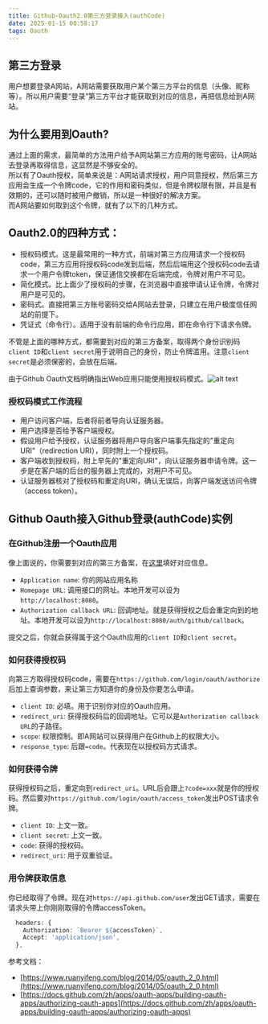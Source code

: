 ```yaml
---
title: Github-Oauth2.0第三方登录接入(authCode)
date: 2025-01-15 00:58:17
tags: Oauth
---
```

## 第三方登录
用户想要登录A网站，A网站需要获取用户某个第三方平台的信息（头像、昵称等）。所以用户需要“登录”第三方平台才能获取到对应的信息，再把信息给到A网站。
## 为什么要用到Oauth?
通过上面的需求，最简单的方法用户给予A网站第三方应用的账号密码，让A网站去登录再取得信息，这显然是不够安全的。\
所以有了Oauth授权，简单来说是：A网站请求授权，用户同意授权，然后第三方应用会生成一个令牌code，它的作用和密码类似，但是令牌权限有限，并且是有效期的，还可以随时被用户撤销，所以是一种很好的解决方案。\
而A网站要如何取到这个令牌，就有了以下的几种方式。
## Oauth2.0的四种方式：
- 授权码模式。这是最常用的一种方式，前端对第三方应用请求一个授权码code，第三方应用将授权码code发到后端，然后后端用这个授权码code去请求一个用户令牌token，保证通信交换都在后端完成，令牌对用户不可见。
- 简化模式。比上面少了授权码的步骤，在浏览器中直接申请认证令牌，令牌对用户是可见的。
- 密码式。直接把第三方账号密码交给A网站去登录，只建立在用户极度信任网站的前提下。
- 凭证式（命令行）。适用于没有前端的命令行应用，即在命令行下请求令牌。
  
不管是上面的哪种方式，都需要到对应的第三方备案，取得两个身份识别码`client ID`和`client secret`用于说明自己的身份，防止令牌滥用。注意`client secret`是必须保密的，会放在后端。

由于Github Oauth文档明确指出Web应用只能使用授权码模式。![alt text](/images/github-oauth-mode.jpg)

### 授权码模式工作流程
- 用户访问客户端，后者将前者导向认证服务器。
- 用户选择是否给予客户端授权。
- 假设用户给予授权，认证服务器将用户导向客户端事先指定的"重定向URI"（redirection URI），同时附上一个授权码。
- 客户端收到授权码，附上早先的"重定向URI"，向认证服务器申请令牌。这一步是在客户端的后台的服务器上完成的，对用户不可见。
- 认证服务器核对了授权码和重定向URI，确认无误后，向客户端发送访问令牌（access token）。

## Github Oauth接入Github登录(authCode)实例
### 在Github注册一个Oauth应用
像上面说的，你需要到对应的第三方备案，在[这里](https://github.com/settings/applications/new)填好对应信息。
- `Application name`: 你的网站应用名称
- `Homepage URL`: 调用接口的网址。本地开发可以设为`http://localhost:8080`。
- `Authorization callback URL`: 回调地址。就是获得授权之后会重定向到的地址。本地开发可以设为`http://localhost:8080/auth/github/callback`。

提交之后，你就会获得属于这个Oauth应用的`client ID`和`client secret`。
### 如何获得授权码
向第三方取得授权码code，需要在`https://github.com/login/oauth/authorize`后加上查询参数，来让第三方知道你的身份及你要怎么申请。
- `client ID`: 必填。用于识别你对应的Oauth应用。
- `redirect_uri`: 获得授权码后的回调地址。它可以是`Authorization callback URL`的子路径。
- `scope`: 权限控制。即A网站可以获得用户在Github上的权限大小。
- `response_type`: 后跟`=code`。代表现在以授权码方式请求。

### 如何获得令牌
获得授权码之后，重定向到`redirect_uri`。URL后会跟上`?code=xxx`就是你的授权码。然后要对`https://github.com/login/oauth/access_token`发出POST请求令牌。
- `client ID`: 上文一致。
- `client secret`: 上文一致。
- `code`: 获得的授权码。
- `redirect_uri`: 用于双重验证。

### 用令牌获取信息
你已经取得了令牌。现在对`https://api.github.com/user`发出GET请求，需要在请求头带上你刚刚取得的令牌accessToken。
```ts
  headers: {
    Authorization: `Bearer ${accessToken}`,
    Accept: 'application/json',
  },
```

参考文档：
- [https://www.ruanyifeng.com/blog/2014/05/oauth_2_0.html](https://www.ruanyifeng.com/blog/2014/05/oauth_2_0.html)
- [https://docs.github.com/zh/apps/oauth-apps/building-oauth-apps/authorizing-oauth-apps](https://docs.github.com/zh/apps/oauth-apps/building-oauth-apps/authorizing-oauth-apps)